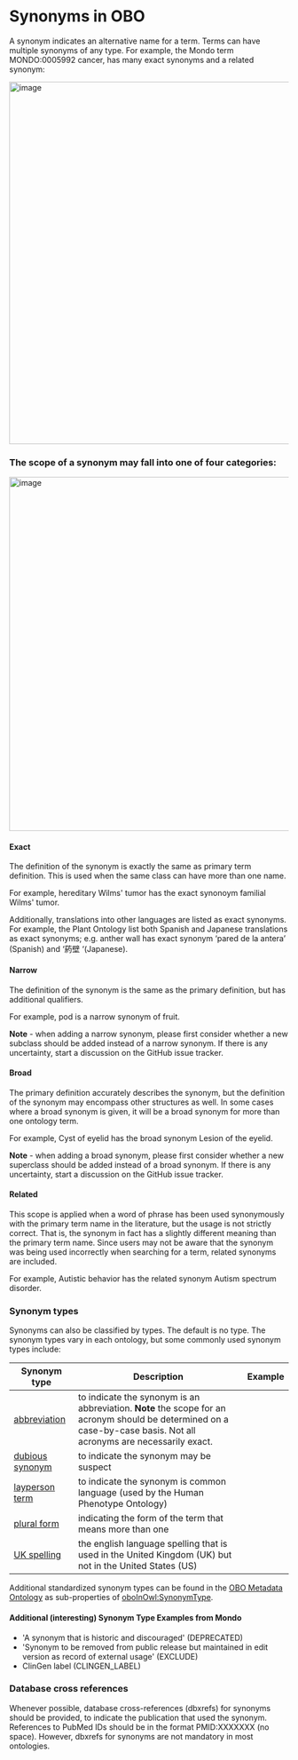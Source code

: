 # Synonyms in OBO

A synonym indicates an alternative name for a term. Terms can have multiple synonyms of any type. For example, the Mondo term MONDO:0005992 cancer, has many exact synonyms and a related synonym:

<img width="653" alt="image" src="https://github.com/OBOAcademy/obook/assets/6722114/3120bf59-1802-4209-b896-8039c96a7b28">


### The scope of a synonym may fall into one of four categories:

<img width="638" alt="image" src="https://github.com/OBOAcademy/obook/assets/6722114/c61ca5df-37cb-424c-86c5-504a02665d6e">


#### Exact

The definition of the synonym is exactly the same as primary term definition. This is used when the same class can have more than one name.

For example, hereditary Wilms' tumor has the exact synonoym familial Wilms' tumor.

Additionally, translations into other languages are listed as exact synonyms. For example, the Plant Ontology list both Spanish and Japanese translations as exact synonyms; e.g. anther wall has exact synonym ‘pared de la antera’ (Spanish) and ‘葯壁 ‘(Japanese).

#### Narrow

The definition of the synonym is the same as the primary definition, but has additional qualifiers.

For example, pod is a narrow synonym of fruit.

**Note** - when adding a narrow synonym, please first consider whether a new subclass should be added instead of a narrow synonym. If there is any uncertainty, start a discussion on the GitHub issue tracker.

#### Broad

The primary definition accurately describes the synonym, but the definition of the synonym may encompass other structures as well. In some cases where a broad synonym is given, it will be a broad synonym for more than one ontology term.

For example, Cyst of eyelid has the broad synonym Lesion of the eyelid.

**Note** - when adding a broad synonym, please first consider whether a new superclass should be added instead of a broad synonym. If there is any uncertainty, start a discussion on the GitHub issue tracker.

#### Related

This scope is applied when a word of phrase has been used synonymously with the primary term name in the literature, but the usage is not strictly correct. That is, the synonym in fact has a slightly different meaning than the primary term name. Since users may not be aware that the synonym was being used incorrectly when searching for a term, related synonyms are included.

For example, Autistic behavior has the related synonym Autism spectrum disorder.

### Synonym types

Synonyms can also be classified by types. The default is no type. The synonym types vary in each ontology, but some commonly used synonym types include:

Synonym type | Description | Example
-- | -- | -- 
[abbreviation](http://purl.obolibrary.org/obo/OMO_0003000) | to indicate the synonym is an abbreviation. **Note** the scope for an acronym should be determined on a case-by-case basis. Not all acronyms are necessarily exact. | |[ambiguous](http://purl.obolibrary.org/obo/OMO_0003001) | to indicate the synonym is open to more than one interpretation; may have a double meaning | |
[dubious synonym](http://purl.obolibrary.org/obo/OMO_0003002) | to indicate the synonym may be suspect | |
[layperson term](http://purl.obolibrary.org/obo/OMO_0003003) | to indicate the synonym is common language (used by the Human Phenotype Ontology) | |
[plural form](http://purl.obolibrary.org/obo/OMO_0003004) | indicating the form of the term that means more than one | |
[UK spelling](http://purl.obolibrary.org/obo/OMO_0003005) | the english language spelling that is used in the United Kingdom (UK) but not in the United States (US) | |

Additional standardized synonym types can be found in the [OBO Metadata Ontology](https://obofoundry.org/ontology/omo)
as sub-properties of [oboInOwl:SynonymType](https://www.ebi.ac.uk/ols4/ontologies/omo/properties/http%253A%252F%252Fwww.geneontology.org%252Fformats%252FoboInOwl%2523SynonymTypeProperty).

#### Additional (interesting) Synonym Type Examples from Mondo

- 'A synonym that is historic and discouraged' (DEPRECATED)
- 'Synonym to be removed from public release but maintained in edit version as record of external usage' (EXCLUDE)
- ClinGen label (CLINGEN_LABEL)

### Database cross references

Whenever possible, database cross-references (dbxrefs) for synonyms should be provided, to indicate the publication that used the synonym. References to PubMed IDs should be in the format PMID:XXXXXXX (no space). However, dbxrefs for synonyms are not mandatory in most ontologies.

